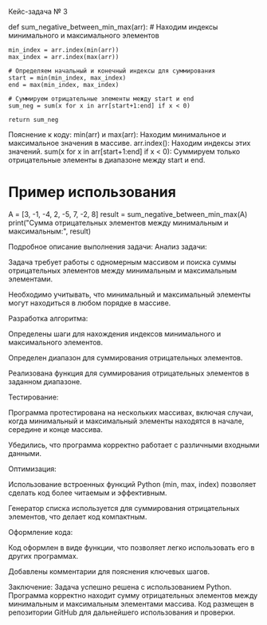 Кейс-задача № 3


def sum_negative_between_min_max(arr):
    # Находим индексы минимального и максимального элементов
    
    min_index = arr.index(min(arr))
    max_index = arr.index(max(arr))
    
    # Определяем начальный и конечный индексы для суммирования
    start = min(min_index, max_index)
    end = max(min_index, max_index)
    
    # Суммируем отрицательные элементы между start и end
    sum_neg = sum(x for x in arr[start+1:end] if x < 0)
    
    return sum_neg
    
Пояснение к коду:
min(arr) и max(arr): Находим минимальное и максимальное значения в массиве.
arr.index(): Находим индексы этих значений.
sum(x for x in arr[start+1:end] if x < 0): Суммируем только отрицательные элементы в диапазоне между start и end.

# Пример использования
A = [3, -1, -4, 2, -5, 7, -2, 8]
result = sum_negative_between_min_max(A)
print("Сумма отрицательных элементов между минимальным и максимальным:", result)


Подробное описание выполнения задачи:
Анализ задачи:

Задача требует работы с одномерным массивом и поиска суммы отрицательных элементов между минимальным и максимальным элементами.

Необходимо учитывать, что минимальный и максимальный элементы могут находиться в любом порядке в массиве.

Разработка алгоритма:

Определены шаги для нахождения индексов минимального и максимального элементов.

Определен диапазон для суммирования отрицательных элементов.

Реализована функция для суммирования отрицательных элементов в заданном диапазоне.

Тестирование:

Программа протестирована на нескольких массивах, включая случаи, когда минимальный и максимальный элементы находятся в начале, середине и конце массива.

Убедились, что программа корректно работает с различными входными данными.

Оптимизация:

Использование встроенных функций Python (min, max, index) позволяет сделать код более читаемым и эффективным.

Генератор списка используется для суммирования отрицательных элементов, что делает код компактным.

Оформление кода:

Код оформлен в виде функции, что позволяет легко использовать его в других программах.

Добавлены комментарии для пояснения ключевых шагов.

Заключение:
Задача успешно решена с использованием Python. Программа корректно находит сумму отрицательных элементов между минимальным и максимальным элементами массива. Код размещен в репозитории GitHub для дальнейшего использования и проверки.
